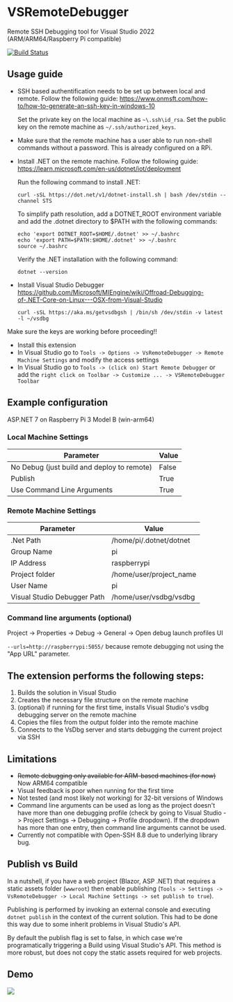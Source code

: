 # VSRemoteDebugger
Remote SSH Debugging tool for Visual Studio 2022 (ARM/ARM64/Raspberry Pi compatible)

[![Build Status](https://dev.azure.com/radutomy0781/radutomy/_apis/build/status/radutomy.VSRemoteDebugger?branchName=refs%2Ftags%2Fv1.5)](https://dev.azure.com/radutomy0781/radutomy/_build/latest?definitionId=5&branchName=refs%2Ftags%2Fv1.5)



## Usage guide

- SSH based authentification needs to be set up between local and remote. Follow the following guide:
https://www.onmsft.com/how-to/how-to-generate-an-ssh-key-in-windows-10
	
	Set the private key on the local machine as `~\.ssh\id_rsa`. 
	Set the public key on the remote machine as `~/.ssh/authorized_keys`.

- Make sure that the remote machine has a user able to run non-shell commands without a password. This is already configured on a RPi.
- Install .NET on the remote machine. Follow the following guide:
	https://learn.microsoft.com/en-us/dotnet/iot/deployment
	
	Run the following command to install .NET:
	```console
	curl -sSL https://dot.net/v1/dotnet-install.sh | bash /dev/stdin --channel STS
	```
	To simplify path resolution, add a DOTNET_ROOT environment variable and add the .dotnet directory to $PATH with the following commands:
	```console
	echo 'export DOTNET_ROOT=$HOME/.dotnet' >> ~/.bashrc
	echo 'export PATH=$PATH:$HOME/.dotnet' >> ~/.bashrc
	source ~/.bashrc
	```
	Verify the .NET installation with the following command:
	```console
	dotnet --version
	```
- Install Visual Studio Debugger https://github.com/Microsoft/MIEngine/wiki/Offroad-Debugging-of-.NET-Core-on-Linux---OSX-from-Visual-Studio
	```console
	curl -sSL https://aka.ms/getvsdbgsh | /bin/sh /dev/stdin -v latest -l ~/vsdbg
	```

Make sure the keys are working before proceeding!!
- Install this extension
- In Visual Studio go to `Tools -> Options -> VsRemoteDebugger -> Remote Machine Settings` and modify the access settings
- In Visual Studio go to `Tools -> (click on) Start Remote Debugger` or add the `right click on Toolbar -> Customize ... -> VSRemoteDebugger Toolbar`

## Example configuration

ASP.NET 7 on Raspberry Pi 3 Model B (win-arm64)

### Local Machine Settings

| Parameter                                  | Value                   |
| -------------------------------------------| ------------------------|
| No Debug (just build and deploy to remote) | False                   |
| Publish                                    | True                    |
| Use Command Line Arguments                 | True                    |

### Remote Machine Settings

| Parameter                                  | Value                   |
| -------------------------------------------| ------------------------|
| .Net Path                                  | /home/pi/.dotnet/dotnet |
| Group Name                                 | pi                      |
| IP Address                                 | raspberrypi             |
| Project folder                             | /home/user/project_name |
| User Name                                  | pi                      |
| Visual Studio Debugger Path                | /home/user/vsdbg/vsdbg  |

### Command line arguments (optional)

Project -> Properties -> Debug -> General -> Open debug launch profiles UI

`--urls=http://raspberrypi:5055/` because remote debugging not using the "App URL" parameter.

## The extension performs the following steps:

1. Builds the solution in Visual Studio 
2. Creates the necessary file structure on the remote machine
3. (optional) if running for the first time, installs Visual Studio's vsdbg debugging server on the remote machine
4. Copies the files from the output folder into the remote machine
5. Connects to the VsDbg server and starts debugging the current project via SSH

## Limitations

- ~~Remote debugging only available for ARM-based machines (for now)~~ Now ARM64 compatible
- Visual feedback is poor when running for the first time
- Not tested (and most likely not working) for 32-bit versions of Windows
- Command line arguments can be used as long as the project doesn't have more than one debugging profile (check by going to Visual Studio -> Project Settings -> Debugging -> Profile dropdown). If the dropdown has more than one entry, then command line arguments cannot be used.
- Currently not compatible with Open-SSH 8.8 due to underlying library bug.

## Publish vs Build

In a nutshell, if you have a web project (Blazor, ASP .NET) that requires a static assets folder (`wwwroot`) then enable publishing (`Tools -> Settings -> VsRemoteDebugger -> Local Machine Settings -> set publish to true`). 

Publishing is performed by invoking an external console and executing `dotnet publish` in the context of the current solution. This had to be done this way due to some inherit problems in Visual Studio's API.

By default the publish flag is set to false, in which case we're programatically triggering a Build using Visual Studio's API. This method is more robust, but does not copy the static assets required for web projects. 

## Demo

![](VSRemoteDebuggerDemo.gif)

